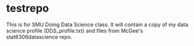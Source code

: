 # testrepo
This is for SMU Doing Data Science class.
It will contain a copy of my data science profile (DDS_profile.txt) and files from McGee's stat6306datascience repo.
